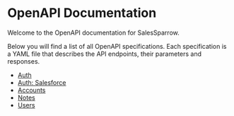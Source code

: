 # OpenAPI Documentation

Welcome to the OpenAPI documentation for SalesSparrow.

Below you will find a list of all OpenAPI specifications. Each specification is a YAML file that describes the API endpoints, their parameters and responses.

- [Auth](./Auth/Index.yaml)
- [Auth: Salesforce](./Auth/Salesforce.yaml)
- [Accounts](./Accounts.yaml)
- [Notes](./Notes.yaml)
- [Users](./Users.yaml)


